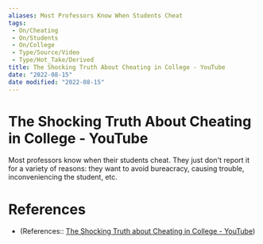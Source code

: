 ```yaml
---
aliases: Most Professors Know When Students Cheat
tags:
 - On/Cheating
 - On/Students
 - On/College
 - Type/Source/Video
 - Type/Hot_Take/Derived 
title: The Shocking Truth About Cheating in College - YouTube
date: "2022-08-15"
date modified: "2022-08-15"
---
```


# The Shocking Truth About Cheating in College - YouTube
Most professors know when their students cheat. They just don't report it for a variety of reasons: they want to avoid bureacracy, causing trouble, inconveniencing the student, etc.

# References
- (References:: [The Shocking Truth about Cheating in College - YouTube](https://www.youtube.com/watch?v=VpIvpGfnCe0))
